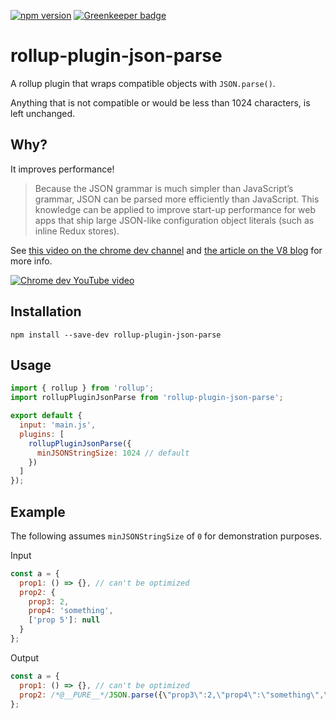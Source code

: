 [![npm version](https://badge.fury.io/js/rollup-plugin-json-parse.svg)](https://badge.fury.io/js/rollup-plugin-json-parse) [![Greenkeeper badge](https://badges.greenkeeper.io/tjenkinson/rollup-plugin-json-parse.svg)](https://greenkeeper.io/)

# rollup-plugin-json-parse

A rollup plugin that wraps compatible objects with `JSON.parse()`.

Anything that is not compatible or would be less than 1024 characters, is left unchanged.

## Why?

It improves performance!

> Because the JSON grammar is much simpler than JavaScript’s grammar, JSON can be parsed more efficiently than JavaScript. This knowledge can be applied to improve start-up performance for web apps that ship large JSON-like configuration object literals (such as inline Redux stores).

See [this video on the chrome dev channel](https://youtu.be/ff4fgQxPaO0) and [the article on the V8 blog](https://v8.dev/blog/cost-of-javascript-2019#json) for more info.

[![Chrome dev YouTube video](https://img.youtube.com/vi/ff4fgQxPaO0/0.jpg)](https://youtu.be/ff4fgQxPaO0)

## Installation

```
npm install --save-dev rollup-plugin-json-parse
```

## Usage

```js
import { rollup } from 'rollup';
import rollupPluginJsonParse from 'rollup-plugin-json-parse';

export default {
  input: 'main.js',
  plugins: [
    rollupPluginJsonParse({
      minJSONStringSize: 1024 // default
    })
  ]
});
```

## Example

The following assumes `minJSONStringSize` of `0` for demonstration purposes.

Input

```js
const a = {
  prop1: () => {}, // can't be optimized
  prop2: {
    prop3: 2,
    prop4: 'something',
    ['prop 5']: null
  }
};
```

Output

```js
const a = {
  prop1: () => {}, // can't be optimized
  prop2: /*@__PURE__*/JSON.parse({\"prop3\":2,\"prop4\":\"something\",\"prop 5\":null})
};
```
